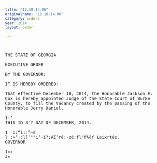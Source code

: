 ```yaml
---
title: "12.10.14.06"
originalname: "12.10.14.06"
category: orders
year: 2014
layout: order

---
```

<pre>
 

THE STATE OF GEORGIA

EXECUTIVE ORDER

BY THE GOVERNOR:

IT IS HEREBY ORDERED:

That effective December 10, 2014, the Honorable Jackson E.
Cox is hereby appointed Judge of the State Court of Burke
County, to fill the Vacancy created by the passing of the
Honorable Jerry Daniel.

1-’
THIS ID 3'? DAY OF DECEMBER, 2014.

1  i:“i;:”~a 
l :»‘::l}‘"'i‘-i?;AI‘ré:-zé;fl‘ﬁ§§f Laixrtée,
GOVERNOR

I«:
J»

</pre>
